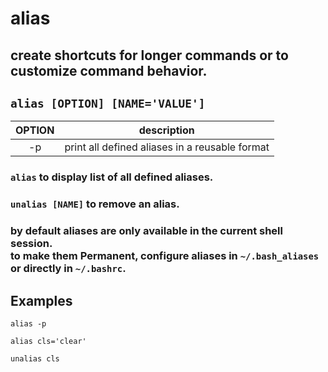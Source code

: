 # alias

create shortcuts for longer commands or to customize command behavior.
---

` alias [OPTION] [NAME='VALUE'] `
---

| **OPTION** | description |
|:---:|:---:|
| -p | print all defined aliases in a reusable format |

### ` alias ` to display list of all defined aliases.

### ` unalias [NAME] ` to remove an alias.

### by default aliases are only available in the current shell session. <br> to make them Permanent, configure aliases in ` ~/.bash_aliases ` or directly in ` ~/.bashrc `.

## Examples
` alias -p `

` alias cls='clear' `

` unalias cls `
